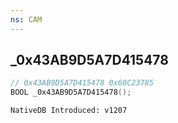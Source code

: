 ```yaml
---
ns: CAM
---
```

## _0x43AB9D5A7D415478

```c
// 0x43AB9D5A7D415478 0x60C23785
BOOL _0x43AB9D5A7D415478();
```

```
NativeDB Introduced: v1207
```

